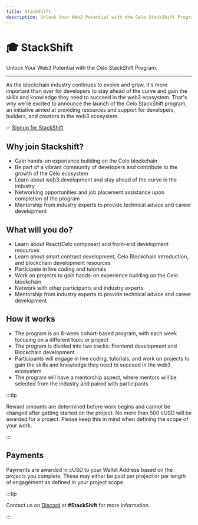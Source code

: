 ```yaml
---
title: StackShift
description: Unlock Your Web3 Potential with the Celo StackShift Program.
---
```


# 🎓 StackShift

Unlock Your Web3 Potential with the Celo StackShift Program.

---

As the blockchain industry continues to evolve and grow, it's more important than ever for developers to stay ahead of the curve and gain the skills and knowledge they need to succeed in the web3 ecosystem. That's why we're excited to announce the launch of the Celo StackShift program, an initiative aimed at providing resources and support for developers, builders, and creators in the web3 ecosystem.

✅ [Signup for StackShift](https://forms.gle/UoLpYpadJvkzPXch6)

## Why join Stackshift?

- Gain hands-on experience building on the Celo blockchain
- Be part of a vibrant community of developers and contribute to the growth of the Celo ecosystem
- Learn about web3 development and stay ahead of the curve in the industry
- Networking opportunities and job placement assistance upon completion of the program
- Mentorship from industry experts to provide technical advice and career development

## What will you do?

- Learn about React(Celo composer) and front-end development resources
- Learn about smart contract development, Celo Blockchain introduction, and blockchain development resources
- Participate in live coding and tutorials
- Work on projects to gain hands-on experience building on the Celo blockchain
- Network with other participants and industry experts
- Mentorship from industry experts to provide technical advice and career development

## How it works

- The program is an 8-week cohort-based program, with each week focusing on a different topic or project
- The program is divided into two tracks: Frontend development and Blockchain development
- Participants will engage in live coding, tutorials, and work on projects to gain the skills and knowledge they need to succeed in the web3 ecosystem
- The program will have a mentorship aspect, where mentors will be selected from the industry and paired with participants

:::tip

Reward amounts are determined before work begins and cannot be changed after getting started on the project. No more than 500 cUSD will be awarded for a project. Please keep this in mind when defining the scope of your work.

:::

## Payments

Payments are awarded in cUSD to your Wallet Address based on the projects you complete. These may either be paid per project or per length of engagement as defined in your project scope.

:::tip

Contact us on [Discord](https://discord.com/invite/6yWMkgM) at **#StackShift** for more information.

:::

